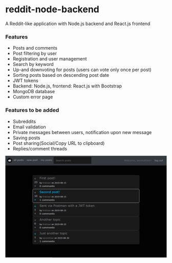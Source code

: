 # reddit-node-backend
A Reddit-like application with Node.js backend and React.js frontend

### Features
- Posts and comments  
- Post filtering by user  
- Registration and user management  
- Search by keyword  
- Up-and downvoting for posts (users can vote only once per post)  
- Sorting posts based on descending post date   
- JWT tokens
- Backend: Node.js, frontend: React.js with Bootstrap
- MongoDB database
- Custom error page  

### Features to be added  
- Subreddits
- Email validation
- Private messages between users, notification upon new message  
- Saving posts
- Post sharing(Social/Copy URL to clipboard)  
- Replies/comment threads  

![screenshot](https://raw.githubusercontent.com/tamasmlnr/reddit-node-backend/master/assets/screenshot.png)
